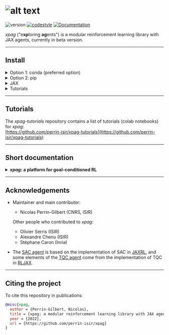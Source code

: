 # ![alt text](https://github.com/perrin-isir/xpag/blob/main/logo.png "logo")

![version](https://img.shields.io/badge/version-0.1.3-blue)
[![codestyle](https://img.shields.io/badge/code%20style-black-000000.svg)](https://github.com/psf/black)
[![Documentation](https://img.shields.io/github/actions/workflow/status/perrin-isir/xpag/docs.yml?branch=main&label=docs)](https://perrin-isir.github.io/xpag/)

*xpag* ("e**xp**loring **ag**ents") is a modular reinforcement learning library with JAX agents, currently in beta version.

-----
## Install

<details><summary>Option 1: conda (preferred option)</summary>
<p>
	
This option is preferred because it relies mainly on conda-forge packages (which among other things simplifies the installation of JAX).

    git clone https://github.com/perrin-isir/xpag.git
    cd xpag
    conda update conda
   
Install micromamba if you don't already have it (you can also simply use conda, by replacing below `micromamba create`, `micromamba update` and `micromamba activate` respectively by `conda env create`, `conda env update` and `conda activate`, but this will lead to a significantly slower installation):

    conda install -c conda-forge micromamba

Choose an environment name, for instance `xpagenv`.  
The following command creates the `xpagenv` environment with the requirements listed in [environment.yaml](environment.yaml):

    micromamba create --name xpagenv --file environment.yaml

If you prefer to update an existing environment (`existing_env`):

    micromamba update --name existing_env --file environment.yaml

Then, activate the `xpagenv` environment:

    micromamba activate xpagenv

Finally, install the *xpag* library in the activated environment:

    pip install -e .

</p>
</details>

<details><summary>Option 2: pip</summary>
<p>

For the pip install, you need to properly install JAX yourself. Otherwise, if JAX is installed automatically as a pip dependency of *xpag*, it will probably not work as desired (e.g. it will not be GPU-compatible). So you should install it beforehand, following these guidelines: 

[https://github.com/google/jax#installation](https://github.com/google/jax#installation) 

Then, install *xpag* with:

    pip install xpag

</p>
</details>

<details><summary>JAX</summary>
<p>

To verify that the JAX installation went well, check the backend used by JAX with the following command:
```
python -c "import jax; print(jax.lib.xla_bridge.get_backend().platform)"
```
It will print "cpu", "gpu" or "tpu" depending on the platform JAX is using.

</p>
</details>

<details><summary>Tutorials</summary>
<p>

The following libraries, not required by *xpag*, are required for the [tutorials](https://github.com/perrin-isir/xpag-tutorials):
  - MuJoCo (`pip install mujoco`): see [https://github.com/deepmind/mujoco](https://github.com/deepmind/mujoco)
  - imageio (`pip install imageio`): see [https://github.com/imageio/imageio](https://github.com/imageio/imageio)
</p>
</details>

-----
## Tutorials

The *xpag-tutorials* repository contains a list of tutorials (colab notebooks) for *xpag*:  
[https://github.com/perrin-isir/xpag-tutorials](https://github.com/perrin-isir/xpag-tutorials)


-----
## Short documentation
<details><summary><B><I>xpag</I>: a platform for goal-conditioned RL</B></summary>

*xpag* allows standard reinforcement learning, but it has been designed with
goal-conditioned reinforcement learning (GCRL) in mind (check out the [train_gmazes.ipynb](https://colab.research.google.com/github/perrin-isir/xpag-tutorials/blob/main/train_gmazes.ipynb)
tutorial for a simple example of GCRL). 

In GCRL, agents have a goal, which is part of the input they take, and the reward mainly depends on 
the degree of achievement of that goal. Beyond the usual modules in 
RL platforms (environment, agent, buffer/sampler), *xpag* introduces a 
module called "setter" which, among other things, can help to set and manage
goals (for example modifying the goal several times in a single episode).
Although the setter is largely similar to an environment wrapper, it 
is separated from the environment because in some cases it should be considered as 
an independent entity (e.g. a teacher), or as a part of the agent itself.

*xpag* relies on a single reinforcement learning loop (the `learn()`
function in [xpag/tools/learn.py](https://github.com/perrin-isir/xpag/blob/main/xpag/tools/learn.py))
in which the environment, the agent, the buffer and the setter interact (see below). 
The `learn()` function  has the following first 3 arguments (returned by [gym_vec_env()](https://github.com/perrin-isir/xpag/blob/main/xpag/wrappers/gym_vec_env.py) and 
[brax_vec_env()](https://github.com/perrin-isir/xpag/blob/main/xpag/wrappers/brax_vec_env.py)):
  * `env`: the training environment, which runs 1 or more rollouts in parallel.
  * `eval_env`: the evaluation environment, identical to `env` except that it runs 
  a single rollout.
  * `env_info`: a dictionary containing information about the environment:
    * `env_info["env_type"]`: the type of environment; for the moment *xpag* 
  differentiates 3 types of environments: "Brax" environments, "Mujoco" environments, and
  "Gym" environments. This information is used to adapt the way episodes are saved and replayed.
    * `env_info["name"]`: the name of the environment.
    * `env_info["is_goalenv"]`: whether the environment is a goal-based environment or 
  not.
    * `env_info["num_envs"]`: the number of parallel rollouts in `env`
    * `env_info["max_episode_steps"]`: the maximum number of steps in episodes (*xpag* 
  does not allow potentially infinite episodes).
    * `env_info["action_space"]`: the action space (of type [gym.spaces.Space](https://github.com/openai/gym/blob/master/gym/spaces/space.py)) that takes into account parallel rollouts. It can be useful to sample random actions.
    * `env_info["single_action_space"]`: the action space (of type [gym.spaces.Space](https://github.com/openai/gym/blob/master/gym/spaces/space.py)) for single rollouts.  
  
  `learn()` also takes in input the agent, the buffer and the setter and various parameters. Detailed information about the arguments of `learn()` can be
  found in the code documentation (check [xpag/tools/learn.py](https://github.com/perrin-isir/xpag/blob/main/xpag/tools/learn.py)).

The components that interact during learning are:
<details><summary><B>the environment (env)</B></summary>

In *xpag*, environments must allow parallel rollouts, and *xpag* keeps the same API even in the case of a single rollout,
i.e. when the number of "parallel environments" is 1. Basically, all environments are 
"vector environments".

* `env.reset(seed: Optional[Union[int, List[int]]], options: Optional[dict])` -> `observation: Union[np.array, jax.numpy.array], info: dict`  
Following the gym Vector API
(see [https://www.gymlibrary.dev/api/vector/#vectorenv](https://www.gymlibrary.dev/api/vector/#vectorenv)), environments have 
a `reset()` function that returns an `observation` (which is actually a batch of observations for all the 
parallel rollouts) and an optional dictionary `info` (see [https://www.gymlibrary.dev/api/vector/#reset](https://www.gymlibrary.dev/api/vector/#reset)).  
We expect `observation` to be a numpy array, or a jax.numpy array, and its first dimension 
selects between parallel rollouts, which means that `observation[i]` is the observation in
the i-th rollout. In the case of a single rollout, `observation[0]` is the observation
in this rollout.


* `env.step(action: Union[np.array, jax.numpy.array])` -> `observation, reward, terminated, truncated, info`  
Again, following the gym Vector API, environments have a `step()` function that takes
in input an action (which is actually a batch of actions, one per rollout) and returns:
`observation`, `reward`, `terminated`, `truncated`, `info` (cf. [https://www.gymlibrary.dev/api/vector/#step](https://www.gymlibrary.dev/api/vector/#step)).
There are slight differences with the gym Vector API. First, in *xpag* this API also covers the case
of a single rollout. Second, *xpag* assumes that `reward` and `done` have shape `(n, 1)`, not
`(n,)` (where n is the number of parallel rollouts). More broadly, whether they are due to a single rollout or to
unidimensional elements, single-dimensional entries are not squeezed in *xpag*.
Third, in *xpag*, `info` is a dictionary, not a tuple of dictionaries
(however its entries may be tuples). 


* `env.reset_done(done, seed: Optional[Union[int, List[int]]], options: Optional[dict])` -> `observation, info`   
The most significant difference with the gym Vector API is that *xpag* requires a `reset_done()` function which takes a `done` array of Booleans in input and performs a reset for
the i-th rollout if and only if `done[i]` is evaluated to True. Besides `done`, the arguments of `reset_done()` are the same as the ones of `reset()`: `seed` and `options`, and its outputs are also the same: `observation`, `info`.
For rollouts that are not reset, the returned observation is the same as the observation returned by the last
`step()`. `reset()` must be called once for the initial reset, and afterwards only `reset_done()` should be used. Auto-resets (automatic resets after terminal transitions) are not allowed in *xpag*. 
The main reason to prefer `reset_done()` to auto-resets
is that with auto-resets, terminal transitions must be special and contain additional
information. With `reset_done()`, this is no longer necessary. Furthermore,
by modifying the `done` array returned by a step of the environment, it becomes possible 
to easily force the termination of an episode, or to force an episode to continue despite 
reaching a terminal transition (but this must be done with caution).


* `gym_vec_env(env_name: str, num_envs: int, wrap_function: Callable = None)` -> `env, eval_env, env_info: dict`  
`brax_vec_env(env_name: str, num_envs: int, wrap_function: Callable = None, *, force_cpu_backend : bool = False)` -> `env, eval_env, env_info: dict`  
The [gym_vec_env()](https://github.com/perrin-isir/xpag/blob/main/xpag/wrappers/gym_vec_env.py) and 
[brax_vec_env()](https://github.com/perrin-isir/xpag/blob/main/xpag/wrappers/brax_vec_env.py) functions (see [tutorials](https://github.com/perrin-isir/xpag-tutorials))
call wrappers that automatically add the `reset_done()` function to Gym and Brax 
environments, and make the wrapped environments fit the *xpag* API.


* *Goal-based environments:*  
Goal-based environments (for GCRL) must have a similar interface to the one defined in 
the [Gym-Robotics](https://github.com/Farama-Foundation/gym-robotics) library
(see `GoalEnv` in [core.py](https://github.com/Farama-Foundation/Gym-Robotics/blob/main/gym_robotics/core.py)), with minor differences.
Their observation spaces are of type [gym.spaces.Dict](https://github.com/openai/gym/blob/master/gym/spaces/dict.py), with the following keys 
in the `observation` dictionaries: `"observation"`, `"achieved_goal"`, and `"desired_goal"`.
Goal-based environments must also have in attribute a `compute_reward()` function that computes rewards.
In *xpag*, the inputs of `compute_reward()` can be different from the ones considered in 
the original `GoalEnv` class. For example, in the
[GoalEnvWrapper](https://github.com/perrin-isir/xpag/blob/main/xpag/wrappers/goalenv_wrapper.py) class,
which can be used to turn standard environments into goal-based environments, the
arguments of `compute_reward()` are assumed to be `achieved_goal` (the goal achieved *after* `step()`),
`desired_goal` (the desired goal *before* `step()`), `action`, `observation` (the observation *after* `step()`),
`reward` (the reward of the base environment), `terminated`, `truncated` and `info` (the outputs of the
`step()` function). In the version of [HER](https://github.com/perrin-isir/xpag/blob/main/xpag/samplers/HER.py)
  (cf. [https://arxiv.org/pdf/1707.01495.pdf](https://arxiv.org/pdf/1707.01495.pdf)) in *xpag*,
it is assumed that `compute_reward()` depends only on  `achieved_goal`, `desired_goal`, `action` and `observation`.  
In goal-based environments, the multiple observations from parallel rollouts are concatenated as in the gym function `concatenate()`
(cf. [https://github.com/openai/gym/blob/master/gym/vector/utils/numpy_utils.py](https://github.com/openai/gym/blob/master/gym/vector/utils/numpy_utils.py)), 
which means that the batched observations are always single dictionaries in which the 
entries `"observation"`, `"achieved_goal"` and `"desired_goal"` are arrays of observations,
achieved goals and desired goals.


* `info`  
*xpag* assumes that, in goal-based environments, the `info` dictionary returned by `step()`
always contains `info["is_success"]`, an array of Booleans (one per rollout)
that are `True` if the corresponding transition is a successfull achievement of the
desired goal, and `False` otherwise (*remark:* this does not need to coincide
with episode termination).

</details>

<details><summary><B>the agent (agent)</B></summary>

*xpag* only considers off-policy agents. (TODO) 

</details>

<details><summary><B>the buffer (buffer)</B></summary> TODO </details>
<details><summary><B>the sampler (sampler)</B></summary> TODO </details>
<details><summary><B>the setter (setter)</B></summary> TODO </details>

The figure below summarizes the RL loop and the interactions between the components:
(TODO)
</details>

-----
## Acknowledgements

* Maintainer and main contributor:
  - Nicolas Perrin-Gilbert (CNRS, ISIR)

  Other people who contributed to *xpag*:
  - Olivier Serris (ISIR)
  - Alexandre Chenu (ISIR)
  - Stéphane Caron (Inria)

* The [SAC agent](https://github.com/perrin-isir/xpag/blob/main/xpag/agents/sac) is based on the implementation of SAC in [JAXRL](https://github.com/ikostrikov/jaxrl), and some elements of the [TQC agent](https://github.com/perrin-isir/xpag/blob/main/xpag/agents/tqc) come from the implementation of TQC in [RLJAX](https://github.com/ku2482/rljax).

-----
## Citing the project
To cite this repository in publications:

```bibtex
@misc{xpag,
  author = {Perrin-Gilbert, Nicolas},
  title = {xpag: a modular reinforcement learning library with JAX agents},
  year = {2022},
  url = {https://github.com/perrin-isir/xpag}
}
```
